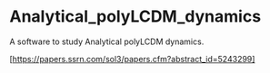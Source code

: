# Analytical_polyLCDM_dynamics
A software to study Analytical polyLCDM dynamics. 

[https://papers.ssrn.com/sol3/papers.cfm?abstract_id=5243299]
